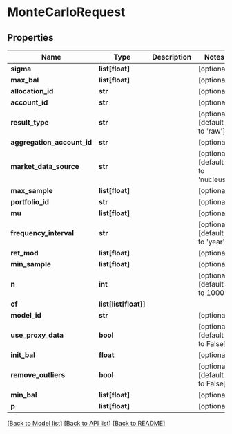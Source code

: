 # MonteCarloRequest

## Properties
Name | Type | Description | Notes
------------ | ------------- | ------------- | -------------
**sigma** | **list[float]** |  | [optional] 
**max_bal** | **list[float]** |  | [optional] 
**allocation_id** | **str** |  | [optional] 
**account_id** | **str** |  | [optional] 
**result_type** | **str** |  | [optional] [default to 'raw']
**aggregation_account_id** | **str** |  | [optional] 
**market_data_source** | **str** |  | [optional] [default to 'nucleus']
**max_sample** | **list[float]** |  | [optional] 
**portfolio_id** | **str** |  | [optional] 
**mu** | **list[float]** |  | [optional] 
**frequency_interval** | **str** |  | [optional] [default to 'year']
**ret_mod** | **list[float]** |  | [optional] 
**min_sample** | **list[float]** |  | [optional] 
**n** | **int** |  | [optional] [default to 1000]
**cf** | **list[list[float]]** |  | 
**model_id** | **str** |  | [optional] 
**use_proxy_data** | **bool** |  | [optional] [default to False]
**init_bal** | **float** |  | [optional] 
**remove_outliers** | **bool** |  | [optional] [default to False]
**min_bal** | **list[float]** |  | [optional] 
**p** | **list[float]** |  | [optional] 

[[Back to Model list]](../README.md#documentation-for-models) [[Back to API list]](../README.md#documentation-for-api-endpoints) [[Back to README]](../README.md)


